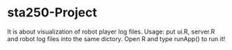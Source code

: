 sta250-Project
==============

It is about visualization of robot player log files.
Usage: put ui.R, server.R and robot log files into the same dictory. Open R and type runApp() to run it!

